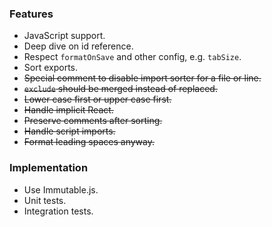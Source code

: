 ### Features

- JavaScript support.
- Deep dive on id reference.
- Respect `formatOnSave` and other config, e.g. `tabSize`.
- Sort exports.
- ~~Special comment to disable import sorter for a file or line.~~
- ~~`exclude` should be merged instead of replaced.~~
- ~~Lower case first or upper case first.~~
- ~~Handle implicit React.~~
- ~~Preserve comments after sorting.~~
- ~~Handle script imports.~~
- ~~Format leading spaces anyway.~~

### Implementation

- Use Immutable.js.
- Unit tests.
- Integration tests.
